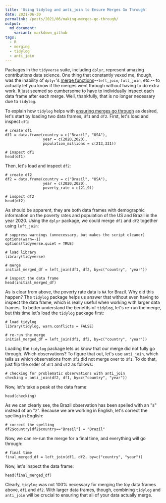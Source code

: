 ```yaml
---
title: 'Using tidylog and anti_join to Ensure Merges Go Through'
date: 2021-06-30
permalink: /posts/2021/06/making-merges-go-through/
output: 
  md_document:
    variant: markdown_github
tags:
  - R
  - merging
  - tidylog
  - anti_join
---
```


Packages in the `tidyverse` suite, including `dplyr`, represent amazing contributions data science. One thing that constantly vexed me, though, was the inability of `dplyr`'s [merge functions](https://dplyr.tidyverse.org/reference/join.html)--`left_join`, `full_join`, etc.-- to actually let you know if the merges went through without having to do extra work. It just seemed so cumbersome to have to individually inspect each data frame after each merge. Well, thankfully, that is no longer necessary due to `tidylog`.

To explain how `tidylog` helps with [ensuring merges go through](https://cran.r-project.org/web/packages/tidylog/readme/README.html) as desired, let's start by loading two data frames, `df1` and `df2`. First, let's load and inspect `df1`:

```{r}
# create df1
df1 = data.frame(country = c("Brazil", "USA"),
                 year = c(2020,2020),
                 population_millions = c(213,331))

# inspect df1
head(df1)
```

Then, let's load and inspect `df2`:
```{r}
# create df2
df2 = data.frame(country = c("Brasil", "USA"),
                 year = c(2020,2020),
                 poverty_rate = c(21,9))

# inspect df2
head(df2)
```

As should be apparent, they are both data frames with demographic information on the poverty rates and population of the US and Brazil in the year 2020. Using the `dplyr` package, we could merge `df1` and `df2` together using `left_join`:

```{r}
# suppress warnings (unnecessary, but makes the script cleaner)
options(warn=-1)
options(tidyverse.quiet = TRUE)

# load library
library(tidyverse)

# merge
initial_merged_df = left_join(df1, df2, by=c("country", "year"))

# inspect the data frame
head(initial_merged_df)
```

As is clear from above, the poverty rate data is `NA` for Brazil. Why did this happen? The `tidylog` package helps us answer that without even having to inspect the data frame, which is really useful when working with larger data frames. To better understand the benefits of `tidylog`, let's re-run the merge, but this time let's load the `tidylog` package first:
```{r, warning=FALSE}
# load tidylog
library(tidylog, warn.conflicts = FALSE)

# re-run the merge
initial_merged_df = left_join(df1, df2, by=c("country", "year"))
```

Loading the `tidylog` package lets us know that our merge did not fully go through. Which observations? To figure that out, let's use `anti_join`, which tells us which observations from `df2` did not merge over to `df1`. To do that, just flip the order of `df1` and `df2` as follows:
```{r}
# checking for problematic observations with anti_join
checking = anti_join(df2, df1, by=c("country", "year"))
```

Now, let's take a peak at the data frame:
```{r}
head(checking)
```



As we can clearly see, the Brazil observation has been spelled with an "s" instead of an "z". Because we are working in English, let's correct the spelling in English:

```{r}
# correct the spelling
df2$country[df2$country=="Brasil"] = "Brazil"
```

Now, we can re-run the merge for a final time, and everything will go through:
```{r}
# final time
final_merged_df = left_join(df1, df2, by=c("country", "year"))
```

Now, let's inspect the data frame:
```{r}
head(final_merged_df)
```


Clearly, `tidylog` was not 100% necessary for merging the toy data frames above, `df1` and `df2`. With larger data frames, though, combining `tidylog` and `anti_join` will be crucial to ensuring that all of your data actually merge.  


